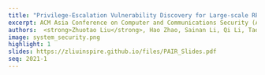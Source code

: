 ```yaml
---
title: "Privilege-Escalation Vulnerability Discovery for Large-scale RPC Services: Principle, Design, and Deployment"
excerpt: ACM Asia Conference on Computer and Communications Security (Asia CCS) 2021
authors:  <strong>Zhuotao Liu</strong>, Hao Zhao, Sainan Li, Qi Li, Tao Wei, Yu Wang
image: system_security.png
highlight: 1
slides: https://zliuinspire.github.io/files/PAIR_Slides.pdf
seq: 2021-1
---
```

